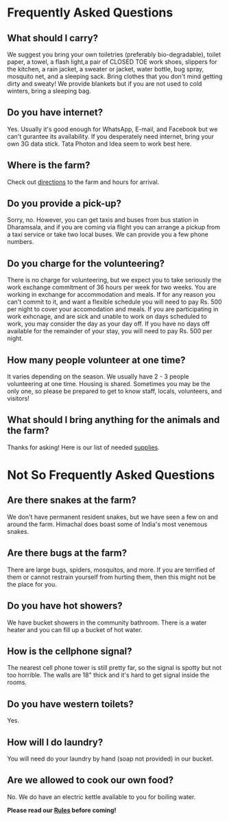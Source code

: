 <!--

Title: Frequently Asked Questions

-->

Frequently Asked Questions
=========

## What should I carry?
We suggest you bring your own toiletries (preferably bio-degradable), toilet paper, a towel, a flash light,a pair of CLOSED TOE work shoes, slippers for the kitchen, a rain jacket, a sweater or jacket, water bottle, bug spray, mosquito net, and a sleeping sack. Bring clothes that you don't mind getting dirty and sweaty! We provide blankets but if you are not used to cold winters, bring a sleeping bag.

## Do you have internet?
Yes. Usually it's good enough for WhatsApp, E-mail, and Facebook but we can't gurantee its availability. If you desperately need internet, bring your own 3G data stick. Tata Photon and Idea seem to work best here.

## Where is the farm?
Check out [directions](/?p=directions) to the farm and hours for arrival.

## Do you provide a pick-up?
Sorry, no. However, you can get taxis and buses from bus station in Dharamsala, and if you are coming via flight you can arrange a pickup from a taxi service or take two local buses. We can provide you a few phone numbers.

## Do you charge for the volunteering?
There is no charge for volunteering, but we expect you to take seriously the work exchange commitment of 36 hours per week for two weeks. You are working in exchange for accommodation and meals. If for any reason you can't commit to it, and want a flexible schedule you will need to pay Rs. 500 per night to cover your accomodation and meals. If you are participating in work exhcnage, and are sick and unable to work on days scheduled to work, you may consider the day as your day off. If you have no days off available for the remainder of your stay, you will need to pay Rs. 500 per night.

## How many people volunteer at one time?
It varies depending on the season. We usually have 2 - 3 people volunteering at one time. Housing is shared. Sometimes you may be the only one, so please be prepared to get to know staff, locals, volunteers, and visitors!

## What should I bring anything for the animals and the farm?
Thanks for asking! Here is our list of needed [supplies](/?p=supplies).


Not So Frequently Asked Questions
=========

## Are there snakes at the farm?
We don't have permanent resident snakes, but we have seen a few on and around the farm. Himachal does boast some of India's most venemous snakes.

## Are there bugs at the farm?
There are large bugs, spiders, mosquitos, and more. If you are terrified of them or cannot restrain yourself from hurting them, then this might not be the place for you.

## Do you have hot showers?
We have bucket showers in the community bathroom. There is a water heater and you can fill up a bucket of hot water.

## How is the cellphone signal?
The nearest cell phone tower is still pretty far, so the signal is spotty but not too horrible. The walls are 18" thick and it's hard to get signal inside the rooms. 

## Do you have western toilets?
Yes. 

## How will I do laundry?
You will need do your laundry by hand (soap not provided) in our bucket.

## Are we allowed to cook our own food?
No. We do have an electric kettle available to you for boiling water.


**Please read our [Rules](/?p=rules) before coming!**

<!-- community spaces, meditation area? -->
